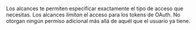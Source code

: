 Los alcances te permiten especificar exactamente el tipo de acceso que necesitas. Los alcances _limitan_ el acceso para los tokens de OAuth. No otorgan ningún permiso adicional más allá de aquél que el usuario ya tiene.
